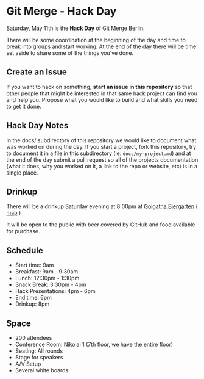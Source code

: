 # Git Merge - Hack Day

Saturday, May 11th is the **Hack Day** of Git Merge Berlin. 

There will be some coordination at the beginning of the day and time to break into groups and start working.  At the end of the day there will be time set aside to share some of the things you've done.

## Create an Issue

If you want to hack on something, **start an issue in this repository** so that other people that might be interested in that same hack project can find you and help you.  Propose what you would like to build and what skills you need to get it done.

## Hack Day Notes

In the docs/ subdirectory of this repository we would like to document what was worked on during the day.  If you start a project, fork this repository, try to document it in a file in this subdirectory (ie: `docs/my-project.md`) and at the end of the day submit a pull request so all of the projects documentation (what it does, why you worked on it, a link to the repo or website, etc) is in a single place.
 
## Drinkup

There will be a drinkup Saturday evening at 8:00pm at 
[Golgatha Biergarten](http://www.golgatha-berlin.de/index.php?s=1)
( [map](http://goo.gl/maps/ti4kw") )

It will be open to the public with beer covered by GitHub and food available for purchase.

## Schedule

* Start time: 9am
* Breakfast: 9am - 9:30am
* Lunch: 12:30pm - 1:30pm
* Snack Break: 3:30pm - 4pm
* Hack Presentations: 4pm - 6pm
* End time: 6pm
* Drinkup: 8pm

## Space

* 200 attendees
* Conference Room: Nikolai 1 (7th floor, we have the entire floor)
* Seating: All rounds
* Stage for speakers
* A/V Setup
* Several white boards

